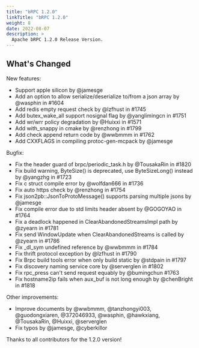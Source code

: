 ```yaml
---
title: "bRPC 1.2.0"
linkTitle: "bRPC 1.2.0"
weight: 8
date: 2022-08-07
description: >
  Apache bRPC 1.2.0 Release Version.
---
```

## What's Changed
New features:
   - Support apple silicon by @jamesge
   - Add an option to allow serialize/deserialize to/from a json array by @wasphin in #1604
   - Add redis empty request check by @lzfhust in #1745
   - Add butex_wake_all support nosignal flag by @yanglimingcn in #1751
   - Add wr/wrr policy degradation by @Huixxi in #1571
   - Add with_snappy in cmake by @renzhong in #1799
   - Add check append return code by @wwbmmm in #1762
   - Add CXXFLAGS in compiling protoc-gen-mcpack by @jamesge

Bugfix:
   - Fix the header guard of brpc/periodic_task.h by @TousakaRin in #1820
   - Fix build warning, ByteSize() is deprecated, use ByteSizeLong() instead by @yangzhg in #1723
   - Fix c struct compile error by @wolfdan666 in #1736
   - Fix auto https check by @renzhong in #1754
   - Fix json2pb::JsonToProtoMessage() supports parsing multiple jsons by @jamesge
   - Fix compile error due to std limits header absent by @GOGOYAO in #1764
   - Fix a deadlock happened in ClearAbandonedStreamsImpl path by @zyearn in #1781
   - Fix send WindowUpdate when ClearAbandonedStreams is called by @zyearn in #1786
   - Fix _dl_sym undefined reference by @wwbmmm in #1784
   - Fix thrift protocol exception by @lzfhust in #1790
   - Fix Brpc build tools error when only build static by @stdpain in #1797
   - Fix discovery naming service core by @serverglen in #1802
   - Fix rpc_press can't send request equably by @bumingchun #1763
   - Fix hostname2ip fails when aux_buf is not long enough by @chenBright in #1818

Other improvements:
   - Improve documents by @wwbmmm, @tanzhongyi003, @guodongxiaren, @372046933, @wasphin, @hawkxiang, @TousakaRin, @Huixxi, @serverglen
   - Fix typos by @jamesge, @cyberkillor

Thanks to all contributors for the 1.2.0 version!
